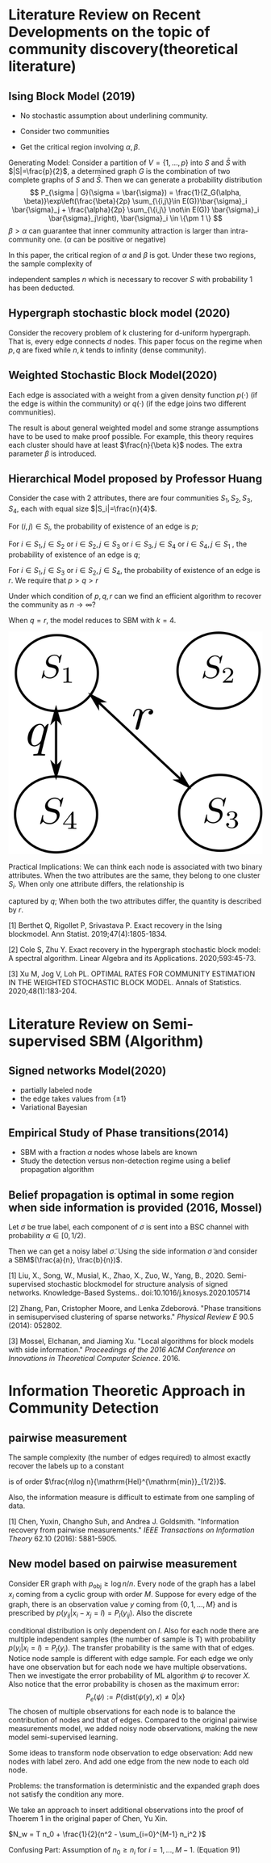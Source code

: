 # Literature Review on Recent Developments on the topic of community discovery(theoretical literature)

## Ising Block Model (2019)

* No stochastic assumption about underlining community.

* Consider two communities

* Get the critical region involving $\alpha, \beta$.

Generating Model: Consider a partition of $V=\{1,\dots, p\}$ into $S$ and $\bar{S}$ with $|S|=\frac{p}{2}$, a determined graph $G$ is the combination of two complete graphs of $S$  and $\bar{S}$. Then we can generate a probability distribution
$$
P_{\sigma | G}(\sigma = \bar{\sigma}) = \frac{1}{Z_G(\alpha, \beta)}\exp\left(\frac{\beta}{2p} \sum_{\{i,j\}\in E(G)}\bar{\sigma}_i \bar{\sigma}_j + \frac{\alpha}{2p} \sum_{\{i,j\} \not\in E(G)} \bar{\sigma}_i \bar{\sigma}_j\right), \bar{\sigma}_i \in \{\pm 1 \}
$$
$\beta > \alpha$ can guarantee that inner community attraction is larger than intra-community one. ($\alpha$ can be positive or negative)

In this paper, the critical region of $\alpha$ and $\beta$ is got. Under these two regions, the sample complexity of

independent samples $n$ which is necessary to recover $S$ with probability 1 has been deducted.

## Hypergraph stochastic block model (2020)

Consider the recovery problem of k clustering for d-uniform hypergraph. That is, every edge connects $d$ nodes. This paper focus on the regime when $p,q$ are fixed while $n,k$ tends to infinity (dense community).

## Weighted Stochastic Block Model(2020)

Each edge is associated with a weight from a given density function $p(\cdot)$ (if the edge is within the community) or $q(\cdot)$ (if the edge joins two different communities).

The result is about general weighted model and some strange assumptions have to be used to make proof possible. For example, this theory requires each cluster should have at least $\frac{n}{\beta k}$ nodes. The extra parameter $\beta$ is introduced.

## Hierarchical Model proposed by Professor Huang

Consider the case with 2 attributes, there are four communities $S_1, S_2, S_3, S_4$, each with equal size $|S_i|=\frac{n}{4}$.

For $(i,j) \in S_i$, the probability of existence of an edge is $p$;

For $i \in S_1, j \in S_2$ or $i\in S_2, j\in S_3$ or $i\in S_3, j\in S_4$ or $i\in S_4, j\in S_1$ , the probability of existence of an edge is $q$;

For $i\in S_1, j\in S_3$ or $i\in S_2, j \in S_4$, the probability of existence of an edge is $r$. We require that $p>q>r$

Under which condition of $p,q,r$ can we find an efficient algorithm to recover the community as $n\to \infty$?

When $q=r$, the model reduces to SBM with $k=4$.

![](./S4.svg)

Practical Implications: We can think each node is associated with two binary attributes. When the two attributes are the same, they belong to one cluster $S_i$. When only one attribute differs, the relationship is

captured by $q$; When both the two attributes differ, the quantity is described by $r$.



[1] Berthet Q, Rigollet P, Srivastava P. Exact recovery in the Ising blockmodel. Ann Statist. 2019;47(4):1805-1834.

[2] Cole S, Zhu Y. Exact recovery in the hypergraph stochastic block model: A spectral algorithm. Linear Algebra and its Applications. 2020;593:45-73.

[3] Xu M, Jog V, Loh PL. OPTIMAL RATES FOR COMMUNITY ESTIMATION IN THE WEIGHTED STOCHASTIC BLOCK MODEL. Annals of Statistics. 2020;48(1):183-204.

# Literature Review on Semi-supervised SBM (Algorithm)

## Signed networks Model(2020)

* partially labeled node
* the edge takes values from $\{\pm 1\}$
* Variational Bayesian




## Empirical Study of Phase transitions(2014)

- SBM with a fraction $\alpha$ nodes whose labels are known
- Study the detection versus non-detection regime using a belief propagation algorithm

## Belief propagation is optimal in some region when side information is provided (2016, Mossel)

Let $\sigma$ be true label, each component of $\sigma$ is sent into a BSC channel with probability $\alpha \in [0,1/2)$.

Then we can get a noisy label $\tilde{\sigma}$. Using the side information $\tilde{\sigma}$ and consider a SBM$(\frac{a}{n}, \frac{b}{n})$.

[1] Liu, X., Song, W., Musial, K., Zhao, X., Zuo, W., Yang, B., 2020. Semi-supervised stochastic blockmodel for structure analysis of signed networks. Knowledge-Based Systems.. doi:10.1016/j.knosys.2020.105714

[2] Zhang, Pan, Cristopher Moore, and Lenka Zdeborová. "Phase transitions in semisupervised clustering of sparse networks." *Physical Review E* 90.5 (2014): 052802.

[3] Mossel, Elchanan, and Jiaming Xu. "Local algorithms for block models with side information." *Proceedings of the 2016 ACM Conference on Innovations in Theoretical Computer Science*. 2016.



# Information Theoretic Approach in Community Detection

## pairwise measurement

The sample complexity (the number of edges required) to almost exactly recover the labels up to a constant

is of order $\frac{n\log n}{\mathrm{Hel}^{\mathrm{min}}_{1/2}}$.

Also, the information measure is difficult to estimate from one sampling of data.

[1] Chen, Yuxin, Changho Suh, and Andrea J. Goldsmith. "Information recovery from pairwise measurements." *IEEE Transactions on Information Theory* 62.10 (2016): 5881-5905.

## New model based on pairwise measurement

Consider ER graph with $p_{\textrm{obj}} \geq \log n /n$. Every node of the graph has a label $x_i$ coming from a cyclic group with order $M$. Suppose for every edge of the graph, there is an observation value $y$ coming from $\{0, 1, \dots, M\}$ and is prescribed by $p(y_{ij} | x_i - x_j = l) = P_{l}(y_{ij})$.  Also the discrete 

conditional distribution is only dependent on $l$.  Also for each node there are multiple independent samples (the number of sample is T) with probability $p(y_i | x_i = l)= P_l(y_i)$. The transfer probability is the same with that of edges. Notice node sample is different with edge sample. For each edge we only have one observation but for each node we have multiple observations. Then we investigate the error probability of ML algorithm $\psi$ to recover $X$. Also notice that the error probability is chosen as the maximum error:
$$
P_e(\psi) := P\{\textrm{dist}(\psi(y), x) \neq 0 | x \}
$$
The chosen of multiple observations for each node is to balance the contribution of nodes and that of edges. Compared to the original pairwise measurements model, we added noisy node observations, making the new model semi-supervised learning.

Some ideas to transform node observation to edge observation: Add new nodes with label zero. And add one edge from the new node to each old node.

Problems: the transformation is deterministic and the expanded graph does not satisfy the condition any more.

We take an approach to insert additional observations into the proof of Thoerem 1 in the original paper of Chen, Yu Xin. 

$N_w = T n_0 + \frac{1}{2}(n^2 - \sum_{i=0}^{M-1} n_i^2 )$

Confusing Part: Assumption of $n_0 \geq n_i$ for $i=1, \dots, M-1$. (Equation 91)